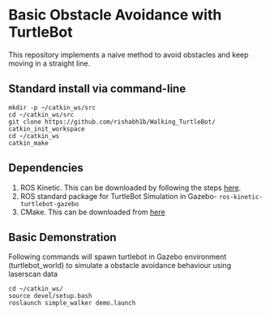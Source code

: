 # Basic Obstacle Avoidance with TurtleBot
This repository implements a naive method to avoid obstacles and keep moving in a straight line. 

## Standard install via command-line
```
mkdir -p ~/catkin_ws/src
cd ~/catkin_ws/src
git clone https://github.com/rishabh1b/Walking_TurtleBot/
catkin_init_workspace
cd ~/catkin_ws
catkin_make
```

## Dependencies
1. ROS Kinetic. This can be downloaded by following the steps [here](http://wiki.ros.org/kinetic/Installation).
2. ROS standard package for TurtleBot Simulation in Gazebo- ``` ros-kinetic-turtlebot-gazebo ```
2. CMake. This can be downloaded from [here](https://cmake.org/download/)

## Basic Demonstration
Following commands will spawn turtlebot in Gazebo environment (turtlebot_world) to simulate a obstacle avoidance behaviour using laserscan data
```
cd ~/catkin_ws/
source devel/setup.bash
roslaunch simple_walker demo.launch
```
